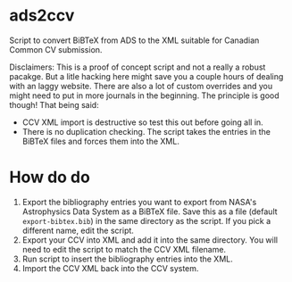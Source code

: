 # ads2ccv
Script to convert BiBTeX from ADS to the XML suitable for Canadian Common CV submission.

Disclaimers: This is a proof of concept script and not a really a robust pacakge.  But a litle hacking here might save you a couple hours of dealing with an laggy website.  There are also a lot of custom overrides and you might need to put in more journals in the beginning.  The principle is good though!  That being said:

* CCV XML import is destructive so test this out before going all in.
* There is no duplication checking.  The script takes the entries in the BiBTeX files and forces them into the XML.

# How do do

1. Export the bibliography entries you want to export from NASA's Astrophysics Data System as a BiBTeX file.  Save this as a file (default `export-bibtex.bib`) in the same directory as the script.  If you pick a different name, edit the script.
2. Export your CCV into XML and add it into the same directory.  You will need to edit the script to match the CCV XML filename.
3. Run script to insert the bibliography entries into the XML.
4. Import the CCV XML back into the CCV system.




